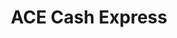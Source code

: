 ---
title: "ACE Cash Express"
url: /denver/ace-cash-express-north-colorado-boulevard/
shop: Leiher
---